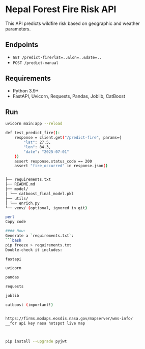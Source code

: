 # Nepal Forest Fire Risk API

This API predicts wildfire risk based on geographic and weather parameters.

## Endpoints

- `GET /predict-fire?lat=..&lon=..&date=..`
- `POST /predict-manual`

## Requirements

- Python 3.9+
- FastAPI, Uvicorn, Requests, Pandas, Joblib, CatBoost

## Run

```bash
uvicorn main:app --reload

def test_predict_fire():
    response = client.get("/predict-fire", params={
        "lat": 27.5,
        "lon": 84.3,
        "date": "2025-07-01"
    })
    assert response.status_code == 200
    assert "fire_occurred" in response.json()


├── requirements.txt
├── README.md
├── model/
│ └── catboost_final_model.pkl
├── utils/
│ └── enrich.py
└── venv/ (optional, ignored in git)

perl
Copy code

#### How:
Generate a `requirements.txt`:
```bash
pip freeze > requirements.txt
Double-check it includes:

fastapi

uvicorn

pandas

requests

joblib

catboost (important!)


https://firms.modaps.eosdis.nasa.gov/mapserver/wms-info/
__for api key nasa hotspot live map



pip install --upgrade pyjwt
